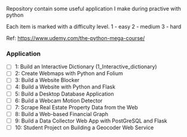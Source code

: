 Repository contain some useful application I make during practive with python

Each item is marked with a difficulty level.
1 - easy
2 - medium
3 - hard

Ref: https://www.udemy.com/the-python-mega-course/

### Application
- [ ] 1: Build an Interactive Dictionary (1_Interactive_dictionary)
- [ ] 2: Create Webmaps with Python and Folium
- [ ] 3: Build a Website Blocker
- [ ] 4: Build a Website with Python and Flask
- [ ] 5: Build a Desktop Database Application
- [ ] 6: Build a Webcam Motion Detector
- [ ] 7: Scrape Real Estate Property Data from the Web
- [ ] 8: Build a Web-based Financial Graph
- [ ] 9: Build a Data Collector Web App with PostGreSQL and Flask
- [ ] 10: Student Project on Building a Geocoder Web Service